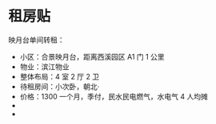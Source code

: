 # 租房贴

映月台单间转租：

- 小区：合景映月台，距离西溪园区 A1 门 1 公里
- 物业：滨江物业
- 整体布局：4 室 2 厅 2 卫
- 待租房间：小次卧，朝北·
- 价格：1300 一个月，季付，民水民电燃气，水电气 4 人均摊
- 
- 
